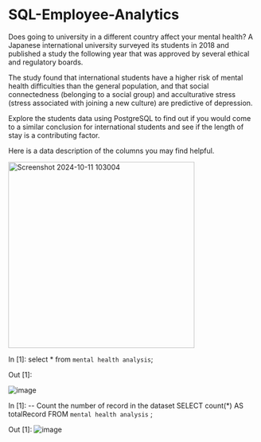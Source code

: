 # SQL-Employee-Analytics
Does going to university in a different country affect your mental health? A Japanese international university surveyed its students in 2018 and published a study the following year that was approved by several ethical and regulatory boards.

The study found that international students have a higher risk of mental health difficulties than the general population, and that social connectedness (belonging to a social group) and acculturative stress (stress associated with joining a new culture) are predictive of depression.

Explore the students data using PostgreSQL to find out if you would come to a similar conclusion for international students and see if the length of stay is a contributing factor.

Here is a data description of the columns you may find helpful.

<img width="374" alt="Screenshot 2024-10-11 103004" src="https://github.com/user-attachments/assets/557f0a17-0ce2-49cc-9af4-ae28cd45e81e">

In [1]: select * from `mental health analysis`;

Out [1]:

![image](https://github.com/user-attachments/assets/e6164211-0b47-43df-9690-dc5b22ea958f)

In [1]: -- Count the number of record in the dataset
SELECT count(*) AS totalRecord
FROM `mental health analysis` ;

Out [1]: ![image](https://github.com/user-attachments/assets/ceb8a164-17a6-4410-9510-cd7fbbb63dec)





